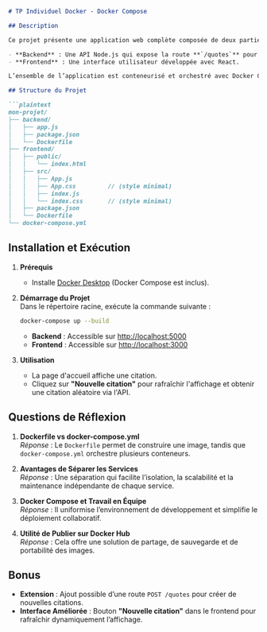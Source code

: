 ```markdown
# TP Individuel Docker - Docker Compose

## Description

Ce projet présente une application web complète composée de deux parties :

- **Backend** : Une API Node.js qui expose la route **`/quotes`** pour renvoyer aléatoirement l'une des trois citations prédéfinies.
- **Frontend** : Une interface utilisateur développée avec React.

L’ensemble de l’application est conteneurisé et orchestré avec Docker Compose.

## Structure du Projet

```plaintext
mon-projet/
├── backend/
│   ├── app.js
│   ├── package.json
│   └── Dockerfile
├── frontend/
│   ├── public/
│   │   └── index.html
│   ├── src/
│   │   ├── App.js
│   │   ├── App.css         // (style minimal)
│   │   ├── index.js
│   │   └── index.css       // (style minimal)
│   ├── package.json
│   └── Dockerfile
└── docker-compose.yml
```

## Installation et Exécution

1. **Prérequis**  
   - Installe [Docker Desktop](https://www.docker.com/products/docker-desktop) (Docker Compose est inclus).

2. **Démarrage du Projet**  
   Dans le répertoire racine, exécute la commande suivante :

   ```bash
   docker-compose up --build
   ```

   - **Backend** : Accessible sur [http://localhost:5000](http://localhost:5000)
   - **Frontend** : Accessible sur [http://localhost:3000](http://localhost:3000)

3. **Utilisation**  
   - La page d'accueil affiche une citation.
   - Cliquez sur **"Nouvelle citation"** pour rafraîchir l'affichage et obtenir une citation aléatoire via l'API.

## Questions de Réflexion

1. **Dockerfile vs docker-compose.yml**  
   *Réponse* : Le `Dockerfile` permet de construire une image, tandis que `docker-compose.yml` orchestre plusieurs conteneurs.

2. **Avantages de Séparer les Services**  
   *Réponse* : Une séparation qui facilite l’isolation, la scalabilité et la maintenance indépendante de chaque service.

3. **Docker Compose et Travail en Équipe**  
   *Réponse* : Il uniformise l’environnement de développement et simplifie le déploiement collaboratif.

4. **Utilité de Publier sur Docker Hub**  
   *Réponse* : Cela offre une solution de partage, de sauvegarde et de portabilité des images.

## Bonus

- **Extension** : Ajout possible d’une route `POST /quotes` pour créer de nouvelles citations.
- **Interface Améliorée** : Bouton **"Nouvelle citation"** dans le frontend pour rafraîchir dynamiquement l’affichage.
